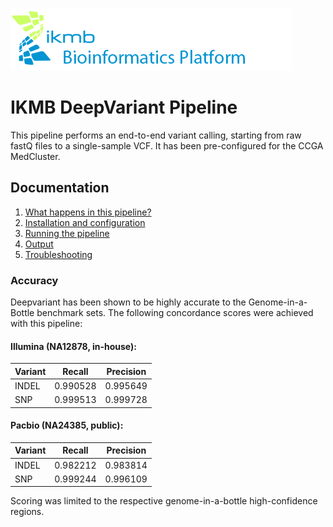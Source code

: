 ![](images/ikmb_bfx_logo.png)

# IKMB DeepVariant Pipeline

This pipeline performs an end-to-end variant calling, starting from raw fastQ files to a single-sample VCF. It has been pre-configured for the CCGA MedCluster. 

## Documentation

1. [What happens in this pipeline?](docs/pipeline.md)
2. [Installation and configuration](docs/installation.md)
3. [Running the pipeline](docs/usage.md)
4. [Output](docs/output.md)
5. [Troubleshooting](docs/troubleshooting.md)

### Accuracy
Deepvariant has been shown to be highly accurate to the Genome-in-a-Bottle benchmark sets. The following concordance scores were achieved with this pipeline:

#### Illumina (NA12878, in-house):

| Variant | Recall   | Precision |
| ------- | -------- | --------- |
| INDEL   | 0.990528 | 0.995649  |
| SNP     | 0.999513 | 0.999728  |

#### Pacbio (NA24385, public):

| Variant | Recall   | Precision |
| ------- | -------- | --------- |
| INDEL   | 0.982212 | 0.983814  |
| SNP     | 0.999244 | 0.996109  |

Scoring was limited to the respective genome-in-a-bottle high-confidence regions. 

